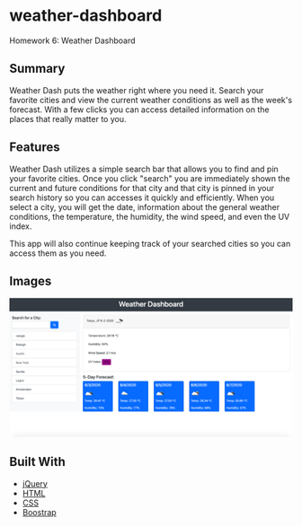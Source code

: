 # weather-dashboard
Homework 6: Weather Dashboard

## Summary
Weather Dash puts the weather right where you need it. Search your favorite cities and view the current weather conditions as well as the week's forecast. With a few clicks you can access detailed information on the places that really matter to you. 

## Features
Weather Dash utilizes a simple search bar that allows you to find and pin your favorite cities. Once you click "search" you are immediately shown the current and future conditions for that city and that city is pinned in your search history so you can accesses it quickly and efficiently. When you select a city, you will get the date, information about the general weather conditions, the temperature, the humidity, the wind speed, and even the UV index. 

This app will also continue keeping track of your searched cities so you can access them as you need. 

## Images
![screenshot](screenshot.png)

## Built With
* [jQuery](https://api.jquery.com/)
* [HTML](https://developer.mozilla.org/en-US/docs/Web/HTML)
* [CSS](https://developer.mozilla.org/en-US/docs/Web/CSS)
* [Boostrap](https://getbootstrap.com/)
